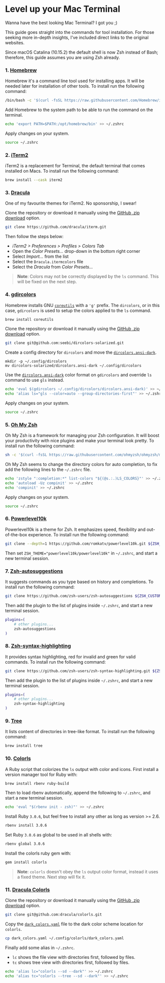 # Level up your Mac Terminal

Wanna have the best looking Mac Terminal? I got you ;)

This guide goes straight into the commands for tool installation. For those seeking more in-depth insights, I've included direct links to the original websites.

Since macOS Catalina (10.15.2) the default shell is now Zsh instead of Bash; therefore, this guide assumes you are using Zsh already.

### 1. [Homebrew](https://brew.sh/)

Homebrew it's a command line tool used for installing apps. It will be needed later for installation of other tools. To install run the following command:

```bash
/bin/bash -c '$(curl -fsSL https://raw.githubusercontent.com/Homebrew/install/HEAD/install.sh)'
```

Add Homebrew to the system path to be able to run the command on the terminal.

```bash
echo 'export PATH=$PATH:/opt/homebrew/bin' >> ~/.zshrc
```

Apply changes on your system.

```bash
source ~/.zshrc
```

### 2. [iTerm2](https://iterm2.com/)

iTerm2 is a replacement for Terminal, the default terminal that comes installed on Macs. To install run the following command:

```bash
brew install --cask iterm2
```

### 3. [Dracula](https://draculatheme.com/iterm)

One of my favourite themes for iTerm2. No sponsorship, I swear!

Clone the repository or download it manually using the [GitHub .zip download](https://github.com/dracula/iterm/archive/master.zip) option.

```bash
git clone https://github.com/dracula/iterm.git
```

Then follow the steps below:

- *iTerm2 > Preferences > Profiles > Colors Tab*
- Open the *Color Presets...* drop-down in the bottom right corner
- Select *Import...* from the list
- Select the `Dracula.itermcolors` file
- Select the *Dracula* from *Color Presets...*

> **Note**: Colors may not be correctly displayed by the `ls` command. This will be fixed on the next step.

### 4. [gdircolors](https://man7.org/linux/man-pages/man1/dircolors.1.html)

Homebrew installs GNU [`coreutils`](https://www.gnu.org/software/coreutils/) with a `'g'` prefix. The `dircolors`, or in this case, `gdircolors` is used to setup the colors applied to the `ls` command.

```bash
brew install coreutils
```

Clone the repository or download it manually using the [GitHub .zip download](https://github.com/seebi/dircolors-solarized/archive/refs/heads/master.zip) option.

```bash
git clone git@github.com:seebi/dircolors-solarized.git
```

Create a config directory for `dircolors` and move the [`dircolors.ansi-dark`](https://github.com/seebi/dircolors-solarized/blob/master/dircolors.ansi-dark).

```
mkdir -p ~/.config/dircolors
mv dircolors-solarized/dircolors.ansi-dark ~/.config/dircolors
```

Use the [`dircolors.ansi-dark`](https://github.com/seebi/dircolors-solarized/blob/master/dircolors.ansi-dark) color format on `gdircolors` and override `ls` command to use `gls` instead.

```bash
echo 'eval $(gdircolors ~/.config/dircolors/dircolors.ansi-dark)' >> ~/.zshrc
echo 'alias ls="gls --color=auto --group-directories-first"' >> ~/.zshrc 
```

Apply changes on your system.

```bash
source ~/.zshrc
```

### 5. [Oh My Zsh](https://ohmyz.sh/)

Oh My Zsh is a framework for managing your Zsh configuration. It will boost your productivity with nice plugins and make your terminal look pretty. To install run the following command:

```bash
sh -c '$(curl -fsSL https://raw.githubusercontent.com/ohmyzsh/ohmyzsh/master/tools/install.sh)'
```

Oh My Zsh seems to change the directory colors for auto completion, to fix add the following lines to the `~/.zshrc` file.

```bash
echo 'zstyle ":completion:*" list-colors "${(@s.:.)LS_COLORS}"' >> ~/.zshrc 
echo 'autoload -Uz compinit' >> ~/.zshrc
echo 'compinit' >> ~/.zshrc
```

Apply changes on your system.

```bash
source ~/.zshrc
```

### 6. [Powerlevel10k](https://github.com/romkatv/powerlevel10k)

Powerlevel10k is a theme for Zsh. It emphasizes speed, flexibility and out-of-the-box experience. To install run the following command:

```bash
git clone --depth=1 https://github.com/romkatv/powerlevel10k.git ${ZSH_CUSTOM:-$HOME/.oh-my-zsh/custom}/themes/powerlevel10k
```

Then set `ZSH_THEME="powerlevel10k/powerlevel10k"` in `~/.zshrc`, and start a new terminal session.

### 7. [Zsh-autosuggestions](https://github.com/zsh-users/zsh-autosuggestions)

It suggests commands as you type based on history and completions. To install run the following command:

```bash
git clone https://github.com/zsh-users/zsh-autosuggestions ${ZSH_CUSTOM:-~/.oh-my-zsh/custom}/plugins/zsh-autosuggestions
```

Then add the plugin to the list of plugins inside `~/.zshrc`, and start a new terminal session.

```bash
plugins=( 
    # other plugins...
    zsh-autosuggestions
)
```

### 8. [Zsh-syntax-highlighting](https://github.com/zsh-users/zsh-syntax-highlighting)

It provides syntax highlighting, red for invalid and green for valid commands. To install run the following command:

```bash
git clone https://github.com/zsh-users/zsh-syntax-highlighting.git ${ZSH_CUSTOM:-~/.oh-my-zsh/custom}/plugins/zsh-syntax-highlighting
```

Then add the plugin to the list of plugins inside `~/.zshrc`, and start a new terminal session.

```bash
plugins=( 
    # other plugins...
    zsh-syntax-highlighting
)
```

### 9. [Tree](https://mama.indstate.edu/users/ice/tree/) 

It lists content of directories in tree-like format. To install run the following command:

```bash
brew install tree
```

### 10. [Colorls](https://github.com/athityakumar/colorls)

A Ruby script that colorizes the `ls` output with color and icons. First install a version manager tool for Ruby with:

```bash
brew install rbenv ruby-build
```

Then to load rbenv automatically, append the following to `~/.zshrc`, and start a new terminal session.

```bash
echo 'eval "$(rbenv init - zsh)"' >> ~/.zshrc
```

Install Ruby `3.0.6`, but feel free to install any other as long as version >= 2.6. 

```bash
rbenv install 3.0.6
```

Set Ruby `3.0.6` as global to be used in all shells with:

```bash
rbenv global 3.0.6
```

Install the colorls ruby gem with:

```bash
gem install colorls
```

> **Note**: `colorls` doesn't obey the `ls` output color format, instead it uses a fixed theme. Next step will fix it.

### 11. [Dracula Colorls](https://draculatheme.com/colorls)

Clone the repository or download it manually using the [GitHub .zip download](https://github.com/dracula/colorls/archive/master.zip) option.

```bash
git clone git@github.com:dracula/colorls.git
```

Copy the [`dark_colors.yaml`](https://github.com/dracula/colorls/blob/master/dark_colors.yaml) file to the dark color scheme location for `colorls`.

```bash
cp dark_colors.yaml ~/.config/colorls/dark_colors.yaml
```

Finally add some alias in `~/.zshrc`.

- `lc` shows the file view with directories first, followed by files.
- `tc` shows tree view with directories first, followed by files.

```bash
echo 'alias lc="colorls --sd --dark"' >> ~/.zshrc
echo 'alias tc="colorls --tree --sd --dark"' >> ~/.zshrc
```

